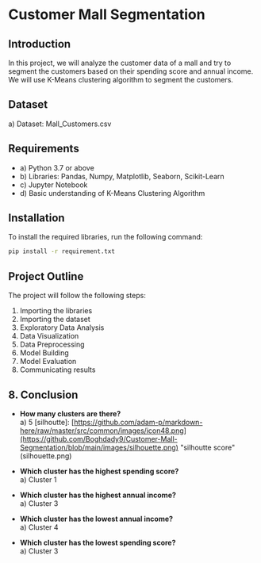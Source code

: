 
# Customer Mall Segmentation

## Introduction

In this project, we will analyze the customer data of a mall and try to segment the customers based on their spending score and annual income. We will use K-Means clustering algorithm to segment the customers.

## Dataset
a) Dataset: Mall_Customers.csv

## Requirements
- a) Python 3.7 or above
- b) Libraries: Pandas, Numpy, Matplotlib, Seaborn, Scikit-Learn
- c) Jupyter Notebook
- d) Basic understanding of K-Means Clustering Algorithm


## Installation

To install the required libraries, run the following command:

```bash
pip install -r requirement.txt
```


## Project Outline
The project will follow the following steps:
1. Importing the libraries
2. Importing the dataset
3. Exploratory Data Analysis
4. Data Visualization
5. Data Preprocessing
6. Model Building
7. Model Evaluation
8. Communicating results

## 8. Conclusion
- **How many clusters are there?**  
  a) 5
  [silhoutte]: [https://github.com/adam-p/markdown-here/raw/master/src/common/images/icon48.png](https://github.com/Boghdady9/Customer-Mall-Segmentation/blob/main/images/silhouette.png) "silhoutte score"(silhouette.png)

- **Which cluster has the highest spending score?**  
  a) Cluster 1

- **Which cluster has the highest annual income?**  
  a) Cluster 3

- **Which cluster has the lowest annual income?**  
  a) Cluster 4

- **Which cluster has the lowest spending score?**  
  a) Cluster 3

